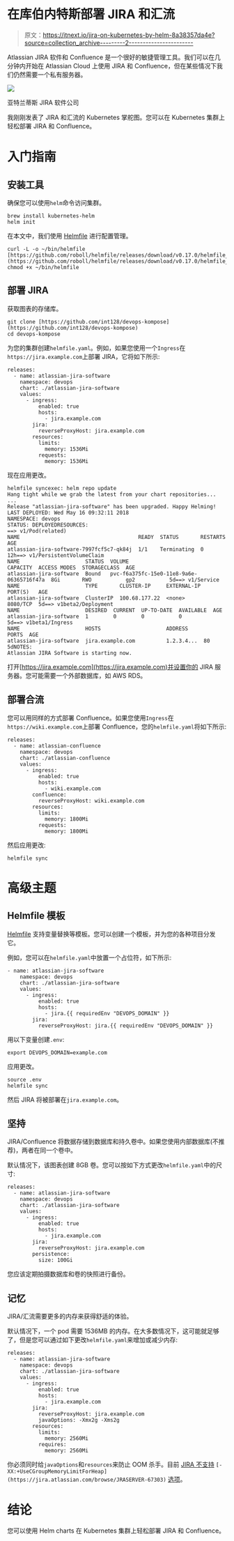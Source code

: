 # 在库伯内特斯部署 JIRA 和汇流

> 原文：<https://itnext.io/jira-on-kubernetes-by-helm-8a38357da4e?source=collection_archive---------2----------------------->

Atlassian JIRA 软件和 Confluence 是一个很好的敏捷管理工具。我们可以在几分钟内开始在 Atlassian Cloud 上使用 JIRA 和 Confluence，但在某些情况下我们仍然需要一个私有服务器。

![](img/11107cf261ecdb808019e7253d128bec.png)

亚特兰蒂斯 JIRA 软件公司

我刚刚发表了 JIRA 和汇流的 Kubernetes 掌舵图。您可以在 Kubernetes 集群上轻松部署 JIRA 和 Confluence。

# 入门指南

## 安装工具

确保您可以使用`helm`命令访问集群。

```
brew install kubernetes-helm
helm init
```

在本文中，我们使用 [Helmfile](https://github.com/roboll/helmfile) 进行配置管理。

```
curl -L -o ~/bin/helmfile [https://github.com/roboll/helmfile/releases/download/v0.17.0/helmfile_darwin_amd64](https://github.com/roboll/helmfile/releases/download/v0.17.0/helmfile_darwin_amd64)
chmod +x ~/bin/helmfile
```

## 部署 JIRA

获取图表的存储库。

```
git clone [https://github.com/int128/devops-kompose](https://github.com/int128/devops-kompose)
cd devops-kompose
```

为您的集群创建`helmfile.yaml`。例如，如果您使用一个`Ingress`在`https://jira.example.com`上部署 JIRA，它将如下所示:

```
releases:
  - name: atlassian-jira-software
    namespace: devops
    chart: ./atlassian-jira-software
    values:
      - ingress:
          enabled: true
          hosts:
            - jira.example.com
        jira:
          reverseProxyHost: jira.example.com
        resources:
          limits:
            memory: 1536Mi
          requests:
            memory: 1536Mi
```

现在应用更改。

```
helmfile syncexec: helm repo update
Hang tight while we grab the latest from your chart repositories...
...
Release "atlassian-jira-software" has been upgraded. Happy Helming!
LAST DEPLOYED: Wed May 16 09:32:11 2018
NAMESPACE: devops
STATUS: DEPLOYEDRESOURCES:
==> v1/Pod(related)
NAME                                      READY  STATUS       RESTARTS  AGE
atlassian-jira-software-7997fcf5c7-qk84j  1/1    Terminating  0         12h==> v1/PersistentVolumeClaim
NAME                     STATUS  VOLUME                                    CAPACITY  ACCESS MODES  STORAGECLASS  AGE
atlassian-jira-software  Bound   pvc-f6a375fc-15e0-11e8-9a6e-06365716f47a  8Gi       RWO           gp2           5d==> v1/Service
NAME                     TYPE       CLUSTER-IP     EXTERNAL-IP  PORT(S)   AGE
atlassian-jira-software  ClusterIP  100.68.177.22  <none>       8080/TCP  5d==> v1beta2/Deployment
NAME                     DESIRED  CURRENT  UP-TO-DATE  AVAILABLE  AGE
atlassian-jira-software  1        0        0           0          5d==> v1beta1/Ingress
NAME                     HOSTS                     ADDRESS           PORTS  AGE
atlassian-jira-software  jira.example.com          1.2.3.4...  80     5dNOTES:
Atlassian JIRA Software is starting now.
```

打开[https://jira.example.com](https://jira.example.com)并设置你的 JIRA 服务器。您可能需要一个外部数据库，如 AWS RDS。

## 部署合流

您可以用同样的方式部署 Confluence。如果您使用`Ingress`在`https://wiki.example.com`上部署 Confluence，您的`helmfile.yaml`将如下所示:

```
releases:
  - name: atlassian-confluence
    namespace: devops
    chart: ./atlassian-confluence
    values:
      - ingress:
          enabled: true
          hosts:
            - wiki.example.com
        confluence:
          reverseProxyHost: wiki.example.com
        resources:
          limits:
            memory: 1800Mi
          requests:
            memory: 1800Mi
```

然后应用更改:

```
helmfile sync
```

# 高级主题

## Helmfile 模板

[Helmfile](https://github.com/roboll/helmfile) 支持变量替换等模板。您可以创建一个模板，并为您的各种项目分发它。

例如，您可以在`helmfile.yaml`中放置一个占位符，如下所示:

```
- name: atlassian-jira-software
    namespace: devops
    chart: ./atlassian-jira-software
    values:
      - ingress:
          enabled: true
          hosts:
            - jira.{{ requiredEnv "DEVOPS_DOMAIN" }}
        jira:
          reverseProxyHost: jira.{{ requiredEnv "DEVOPS_DOMAIN" }}
```

用以下变量创建`.env`:

```
export DEVOPS_DOMAIN=example.com
```

应用更改。

```
source .env
helmfile sync
```

然后 JIRA 将被部署在`jira.example.com`。

## 坚持

JIRA/Confluence 将数据存储到数据库和持久卷中。如果您使用内部数据库(不推荐)，两者在同一个卷中。

默认情况下，该图表创建 8GB 卷。您可以按如下方式更改`helmfile.yaml`中的尺寸:

```
releases:
  - name: atlassian-jira-software
    namespace: devops
    chart: ./atlassian-jira-software
    values:
      - ingress:
          enabled: true
          hosts:
            - jira.example.com
        jira:
          reverseProxyHost: jira.example.com
        persistence:
          size: 100Gi
```

您应该定期拍摄数据库和卷的快照进行备份。

## 记忆

JIRA/汇流需要更多的内存来获得舒适的体验。

默认情况下，一个 pod 需要 1536MB 的内存。在大多数情况下，这可能就足够了，但是您可以通过如下更改`helmfile.yaml`来增加或减少内存:

```
releases:
  - name: atlassian-jira-software
    namespace: devops
    chart: ./atlassian-jira-software
    values:
      - ingress:
          enabled: true
          hosts:
            - jira.example.com
        jira:
          reverseProxyHost: jira.example.com
          javaOptions: -Xmx2g -Xms2g
        resources:
          limits:
            memory: 2560Mi
          requires:
            memory: 2560Mi
```

你必须同时给`javaOptions`和`resources`来防止 OOM 杀手。目前 [JIRA 不支持](https://jira.atlassian.com/browse/JRASERVER-67303) `[-XX:+UseCGroupMemoryLimitForHeap](https://jira.atlassian.com/browse/JRASERVER-67303)` [选项](https://jira.atlassian.com/browse/JRASERVER-67303)。

# 结论

您可以使用 Helm charts 在 Kubernetes 集群上轻松部署 JIRA 和 Confluence。